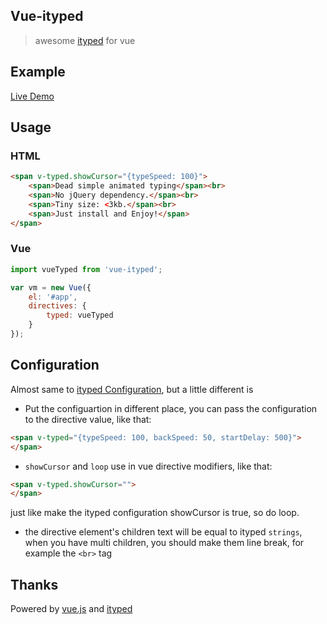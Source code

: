 ## Vue-ityped

> awesome [ityped](https://github.com/luisvinicius167/ityped) for vue

## Example

[Live Demo](https://monkindey.github.io/vue-ityped/example/index.html)

## Usage

### HTML
```html
<span v-typed.showCursor="{typeSpeed: 100}">
	<span>Dead simple animated typing</span><br>
	<span>No jQuery dependency.</span><br>
	<span>Tiny size: <3kb.</span><br>
	<span>Just install and Enjoy!</span>
</span>
```

### Vue
```javascript
import vueTyped from 'vue-ityped';

var vm = new Vue({
	el: '#app',
	directives: {
		typed: vueTyped
	}
});
```

## Configuration 

Almost same to [ityped Configuration](https://github.com/luisvinicius167/ityped#api), but a little different is

* Put the configuartion in different place, you can pass the configuration to the directive value, like that:

```html
<span v-typed="{typeSpeed: 100, backSpeed: 50, startDelay: 500}">
</span>
```

* `showCursor` and `loop` use in vue directive modifiers, like that: 

```html
<span v-typed.showCursor="">
</span>
```
just like make the ityped configuration showCursor is true, so do loop.

* the directive element's children text will be equal to ityped `strings`,
when you have multi children, you should make them line break, for example the `<br>` tag

## Thanks

Powered by [vue.js](https://github.com/vuejs/vue) and [ityped](https://github.com/luisvinicius167/ityped)